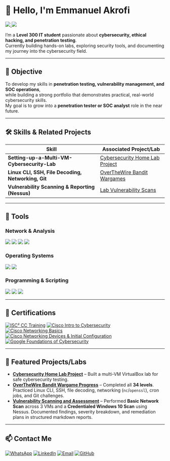 # 👋 Hello, I'm Emmanuel Akrofi  
<a href="https://linkedin.com/in/emmanuel-akrofi-9753a52ab" target="_blank">
  <img src="https://img.shields.io/badge/-LinkedIn-0072b1?&style=for-the-badge&logo=linkedin&logoColor=white" />
</a>
<a href="https://wa.me/233598364638" target="_blank">
  <img src="https://img.shields.io/badge/-WhatsApp-25D366?&style=for-the-badge&logo=whatsapp&logoColor=white" />
</a>

I’m a **Level 300 IT student** passionate about **cybersecurity, ethical hacking, and penetration testing**.  
Currently building hands-on labs, exploring security tools, and documenting my journey into the cybersecurity field.

---

## 🎯 Objective
To develop my skills in **penetration testing, vulnerability management, and SOC operations**,  
while building a strong portfolio that demonstrates practical, real-world cybersecurity skills.  
My goal is to grow into a **penetration tester or SOC analyst** role in the near future.

---

## 🛠 Skills & Related Projects  
| Skill                                         | Associated Project/Lab |
|-----------------------------------------------|-----------------------|
| **Setting-up-a-Multi-VM-Cybersecurity-Lab**  | [Cybersecurity Home Lab Project](projects/Setting-up-a-Multi-VM-Cybersecurity-Lab/) |
| **Linux CLI, SSH, File Decoding, Networking, Git** | [OverTheWire Bandit Wargames](Labs,Challenges&CTF/OverTheWire-Bandit/README.md) |
| **Vulnerability Scanning & Reporting (Nessus)** | [Lab Vulnerability Scans](projects/Vulnerability_scanning_and_assessment/) |

---

## 🔧 Tools

### **Network & Analysis**
<div>
    <img src="https://img.shields.io/badge/-Nmap-2F5C9F?&style=for-the-badge&logo=nmap&logoColor=white" />
    <img src="https://img.shields.io/badge/-Wireshark-1679A7?&style=for-the-badge&logo=wireshark&logoColor=white" />
    <img src="https://img.shields.io/badge/-Burp_Suite-FF6F00?&style=for-the-badge&logo=burp&logoColor=white" />
    <img src="https://img.shields.io/badge/-Nessus-5C2D91?&style=for-the-badge&logo=tenable&logoColor=white" />
</div>

### **Operating Systems**
<div>
    <img src="https://img.shields.io/badge/-Kali_Linux-268BEE?&style=for-the-badge&logo=kalilinux&logoColor=white" />
    <img src="https://img.shields.io/badge/-Windows-0078D6?&style=for-the-badge&logo=windows&logoColor=white" />
</div>

### **Programming & Scripting**
<div>
    <img src="https://img.shields.io/badge/-Python-3776AB?&style=for-the-badge&logo=python&logoColor=white" />
    <img src="https://img.shields.io/badge/-Java-007396?&style=for-the-badge&logo=java&logoColor=white" />
    <img src="https://img.shields.io/badge/-C%2B%2B-00599C?&style=for-the-badge&logo=c%2B%2B&logoColor=white" />
</div>

---
## 📜 Certifications 
[![ISC² CC Training](https://img.shields.io/badge/ISC%C2%B2-CC_Training_Completion-2E8B57?style=for-the-badge&logo=isc2&logoColor=white)](/assets/certificates/Official_CC_Course_Completion_Certificate_.pdf)
[![Cisco Intro to Cybersecurity](https://img.shields.io/badge/Cisco-Intro_to_Cybersecurity-00599C?style=for-the-badge&logo=cisco&logoColor=white)](/assets/certificates/Introduction_to_Cybersecurity_certificate.pdf)
[![Cisco Networking Basics](https://img.shields.io/badge/Cisco-Networking_Basics-FF6F00?style=for-the-badge&logo=cisco&logoColor=white)](/assets/certificates/NetworkingBasic.png)
[![Cisco Networking Devices & Initial Configuration](https://img.shields.io/badge/Cisco-Networking_Devices_&_Initial_Config-1BA0D7?style=for-the-badge&logo=cisco&logoColor=white)](/assets/certificates/Networking_Devices.pdf)
[![Google Foundations of Cybersecurity](https://img.shields.io/badge/Google-Foundations_of_Cybersecurity-4285F4?style=for-the-badge&logo=google&logoColor=white)](/assets/certificates/Google_Foundations_of_Cybersecurity.pdf)


---

## 🚀 Featured Projects/Labs
- **[Cybersecurity Home Lab Project](projects/Setting-up-a-Multi-VM-Cybersecurity-Lab/README.md)** – Built a multi-VM VirtualBox lab for safe cybersecurity testing.  
- **[OverTheWire Bandit Wargame Progress](Labs,Challenges&CTF/OverTheWire-Bandit/README.md)** – Completed all **34 levels**. Practiced Linux CLI, SSH, file decoding, networking (`nc`/`openssl`), cron jobs, and Git challenges.  
- **[Vulnerability Scanning and Assessment](./projects/Vulnerability_scanning_and_assessment/)** – Performed **Basic Network Scan** across 3 VMs and a **Credentialed Windows 10 Scan** using Nessus. Documented findings, severity breakdown, and remediation plans in structured markdown reports.  

---

## 📫 Contact Me
[![WhatsApp](https://img.shields.io/badge/WhatsApp-Chat-green?logo=whatsapp)](https://wa.me/233598364638)
[![LinkedIn](https://img.shields.io/badge/LinkedIn-Connect-blue?logo=linkedin)](https://linkedin.com/in/emmanuel-akrofi-9753a52ab)
[![Email](https://img.shields.io/badge/Email-Contact%20Me-red?logo=gmail)](mailto:emmanuelakrofi71@gmail.com)
[![GitHub](https://img.shields.io/badge/GitHub-Follow-black?logo=github)](https://github.com/nasir71github)
